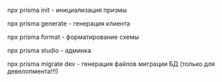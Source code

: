 npx prisma init - инициализация призмы

npx prisma generate - генерация клиента

npx prisma format - форматирование схемы

npx prisma studio - админка

npx prisma migrate dev - генерация файлов миграции БД (только для девелопмента!!!)